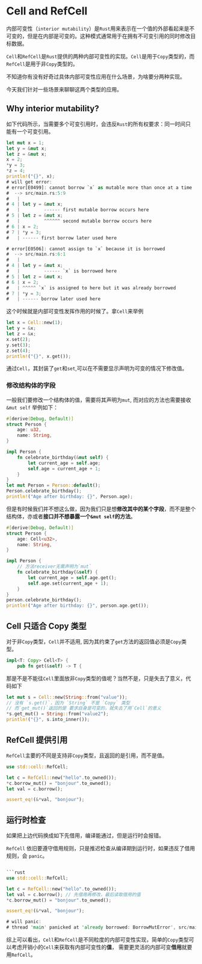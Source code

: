 # Cell and RefCell

内部可变性（`interior mutability`）是`Rust`用来表示在一个值的外部看起来是不可变的，但是在内部是可变的。这种模式通常用于在拥有不可变引用的同时修改目标数据。

`Cell`和`RefCell`是`Rust`提供的两种内部可变性的实现。`Cell`是用于`Copy`类型的，而`RefCell`是用于非`Copy`类型的。

不知道你有没有好奇过具体内部可变性应用在什么场景，为啥要分两种实现。

今天我们针对一些场景来聊聊这两个类型的应用。

## Why interior mutability?

如下代码所示，当需要多个可变引用时，会违反`Rust`的所有权要求：同一时间只能有一个可变引用。

```rust
let mut x = 1;
let y = &mut x;
let z = &mut x;
x = 2;
*y = 3;
*z = 4;
println!("{}", x);
# will get error:
# error[E0499]: cannot borrow `x` as mutable more than once at a time
#  --> src/main.rs:5:9
#   |
# 4 | let y = &mut x;
#   |         ------ first mutable borrow occurs here
# 5 | let z = &mut x;
#   |         ^^^^^^ second mutable borrow occurs here
# 6 | x = 2;
# 7 | *y = 3;
#   | ------ first borrow later used here

# error[E0506]: cannot assign to `x` because it is borrowed
#  --> src/main.rs:6:1
#   |
# 4 | let y = &mut x;
#   |         ------ `x` is borrowed here
# 5 | let z = &mut x;
# 6 | x = 2;
#   | ^^^^^ `x` is assigned to here but it was already borrowed
# 7 | *y = 3;
#   | ------ borrow later used here
```

这个时候就是内部可变性发挥作用的时候了。拿`Cell`来举例

```rust
let x = Cell::new(1);
let y = &x;
let z = &x;
x.set(2);
y.set(3);
z.set(4);
println!("{}", x.get());
```

通过`Cell`，其封装了`get`和`set`,可以在不需要显示声明为可变的情况下修改值。

### 修改结构体的字段

一般我们要修改一个结构体的值，需要将其声明为`mut`, 而对应的方法也需要接收`&mut self` 举例如下：

```rust
#[derive(Debug, Default)]
struct Person {
    age: u32,
    name: String,
}

impl Person {
    fn celebrate_birthday(&mut self) {
        let current_age = self.age;
        self.age = current_age + 1;
    }
}
let mut Person = Person::default();
Person.celebrate_birthday();
println!("Age after birthday: {}", Person.age);
```

但是有时候我们并不想这么做，因为我们只是想**修改其中的某个字段**，而不是整个结构体，亦或者**接口并不想暴露一个`&mut self`的方法**。

```rust
#[derive(Debug, Default)]
struct Person {
    age: Cell<u32>,
    name: String,
}

impl Person {
    // 方法receiver无需声明为`mut`
    fn celebrate_birthday(&self) {
        let current_age = self.age.get();
        self.age.set(current_age + 1);
    }
}
person.celebrate_birthday();
println!("Age after birthday: {}", person.age.get());
```

## Cell 只适合 Copy 类型

对于非`Copy`类型，`Cell`并不适用, 因为其约束了`get`方法的返回值必须是`Copy`类型。

```rust
impl<T: Copy> Cell<T> {
    pub fn get(&self) -> T {
```

那是不是不能往`Cell`里面放非`Copy`类型的值呢？当然不是，只是失去了意义，代码如下

```rust
let mut s = Cell::new(String::from("value"));
// 没有 `s.get()`，因为 `String` 不是 `Copy` 类型
// 而`get_mut()`返回的是 要求自身是可变的，就失去了用`Cell`的意义
*s.get_mut() = String::from("value2");
println!("{}", s.into_inner());
```

## RefCell 提供引用

`RefCell`主要的不同是支持非`Copy`类型，且返回的是引用，而不是值。

```rust
use std::cell::RefCell;

let c = RefCell::new("hello".to_owned());
*c.borrow_mut() = "bonjour".to_owned();
let val = c.borrow();

assert_eq!(&*val, "bonjour");
```

## 运行时检查

如果把上边代码换成如下先借用，编译能通过，但是运行时会报错。

`RefCell` 依旧要遵守借用规则，只是推迟检查从编译期到运行时，如果违反了借用规则，会 `panic`。

````rust

```rust
use std::cell::RefCell;

let c = RefCell::new("hello".to_owned());
let val = c.borrow(); // 先借用再修改，最后读取借用的值
*c.borrow_mut() = "bonjour".to_owned();

assert_eq!(&*val, "bonjour");

# will panic:
# thread 'main' panicked at 'already borrowed: BorrowMutError', src/main.rs:7:8
````

综上可以看出，`Cell`和`RefCell`是不同粒度的内部可变性实现，简单的`Copy`类型可以考虑开销小的`Cell`来获取有内部可变性的**值**， 需要更灵活的内部可变**借用**就要用`RefCell`。
